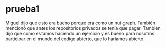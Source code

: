 # prueba1
Miguel dijo que esto era bueno porque era como un nut graph. También mencionó que antes los repositorios privados se tenía que pagar. También dijo que como estamos haciendo un ejercicio y es bueno para nosotros participar en el mundo del codigo abierto, que lo haríamos abierto.
